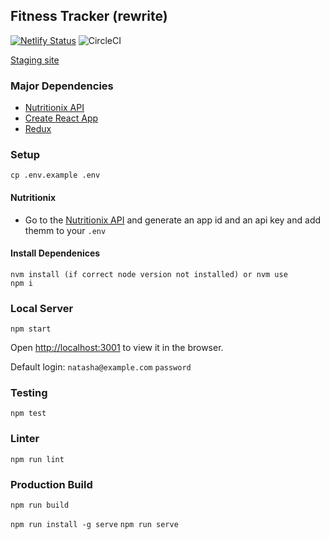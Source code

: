 ## Fitness Tracker (rewrite)
[![Netlify Status](https://api.netlify.com/api/v1/badges/7d0e5044-5970-4640-9ed5-7c3fffddc7c8/deploy-status)](https://app.netlify.com/sites/natasha-fitness-tracker/deploys)
![CircleCI](https://circleci.com/gh/Natasha08/fitness-tracker.svg?style=shield&circle-token=80e31fa37d9166471df47398d203d0e5f06f999d)

[Staging site](https://natasha-fitness-tracker.netlify.app/)


### Major Dependencies
- [Nutritionix API](https://developer.nutritionix.com/)
- [Create React App](https://create-react-app.dev/docs/getting-started)
- [Redux](https://redux.js.org/api/api-reference)

### Setup
`cp .env.example .env`

#### Nutritionix
- Go to the [Nutritionix API](https://developer.nutritionix.com/) and generate an app id and an api key and add themm to your `.env`

#### Install Dependenices
```
nvm install (if correct node version not installed) or nvm use
npm i
```

### Local Server

`npm start`

Open [http://localhost:3001](http://localhost:3001) to view it in the browser.

Default login:
`natasha@example.com`
`password`

### Testing
`npm test`

### Linter
`npm run lint`

### Production Build
`npm run build`

`npm run install -g serve`
`npm run serve`

